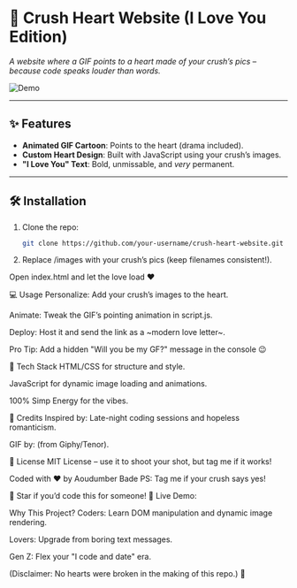 # 💞 Crush Heart Website (I Love You Edition)  
*A website where a GIF points to a heart made of your crush’s pics – because code speaks louder than words.*  

![Demo](your-demo-gif-link.gif)  

---

## ✨ **Features**  
- **Animated GIF Cartoon**: Points to the heart (drama included).  
- **Custom Heart Design**: Built with JavaScript using your crush’s images.  
- **"I Love You" Text**: Bold, unmissable, and *very* permanent.  

---

## 🛠️ **Installation**  
1. Clone the repo:  
   ```bash  
   git clone https://github.com/your-username/crush-heart-website.git  

2. Replace /images with your crush’s pics (keep filenames consistent!).

Open index.html and let the love load ❤️

💻 Usage
Personalize: Add your crush’s images to the heart.

Animate: Tweak the GIF’s pointing animation in script.js.

Deploy: Host it and send the link as a ~modern love letter~.

Pro Tip: Add a hidden "Will you be my GF?" message in the console 😉

🔧 Tech Stack
HTML/CSS for structure and style.

JavaScript for dynamic image loading and animations.

100% Simp Energy for the vibes.

🤝 Credits
Inspired by: Late-night coding sessions and hopeless romanticism.

GIF by: (from Giphy/Tenor).

📄 License
MIT License – use it to shoot your shot, but tag me if it works!

Coded with ❤️ by Aoudumber Bade
PS: Tag me if your crush says yes!

🚀 Star if you’d code this for someone!
🔗 Live Demo: 

Why This Project?
Coders: Learn DOM manipulation and dynamic image rendering.

Lovers: Upgrade from boring text messages.

Gen Z: Flex your "I code and date" era.

(Disclaimer: No hearts were broken in the making of this repo.) 🫶   